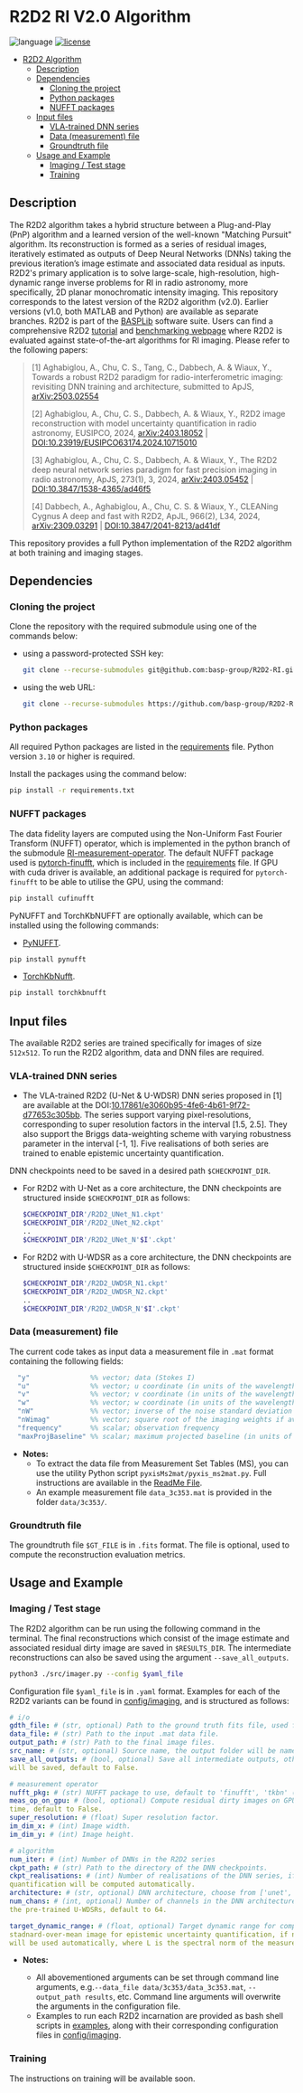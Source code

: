 # R2D2 RI V2.0 Algorithm

![language](https://img.shields.io/badge/language-python-orange.svg)
[![license](https://img.shields.io/badge/license-GPL--3.0-brightgreen.svg)](LICENSE)

- [R2D2 Algorithm](#r2d2-algorithm)
  - [Description](#description)
  - [Dependencies](#dependencies)
    - [Cloning the project](#cloning-the-project)
    - [Python packages](#python-packages)
    - [NUFFT packages](#nufft-packages)
  - [Input files](#input-files)
    - [VLA-trained DNN series](#vla-trained-dnn-series)
    - [Data (measurement) file](#data-measurement-file)
    - [Groundtruth file](#groundtruth-file)
  - [Usage and Example](#usage-and-example)
    - [Imaging / Test stage](#imaging--test-stage)
    - [Training](#training)

## Description

The R2D2 algorithm takes a hybrid structure between a Plug-and-Play (PnP) algorithm and a learned version of the well-known "Matching Pursuit" algorithm. Its reconstruction is formed as a series of residual images, iteratively estimated as outputs of Deep Neural Networks (DNNs) taking the previous iteration’s image estimate and associated data residual as inputs. R2D2's primary application is to solve large-scale, high-resolution, high-dynamic range inverse problems for RI in radio astronomy, more specifically, 2D planar monochromatic intensity imaging. This repository corresponds to the latest version of the R2D2 algorithm (v2.0). Earlier versions (v1.0, both MATLAB and Python) are available as separate branches.
R2D2 is part of the [BASPLib](https://basp-group.github.io/BASPLib/R2D2.html) software suite. Users can find a comprehensive R2D2 [tutorial](https://basp-group.github.io/BASPLib/tutorial_r2d2_python_v2.html) and [benchmarking webpage](https://basp-group.github.io/BASPLib/benchmarking.html) where R2D2 is evaluated against state-of-the-art algorithms for RI imaging.
Please refer to the following papers:

<!-- [arXiv:2403.05452](https://arxiv.org/abs/2403.05452) -->
> [1] Aghabiglou, A., Chu, C. S., Tang, C., Dabbech, A. & Wiaux, Y., Towards a robust R2D2 paradigm for radio-interferometric imaging: revisiting DNN training and architecture, submitted to ApJS, [arXiv:2503.02554](https://arxiv.org/abs/2503.02554)
>
> [2] Aghabiglou, A., Chu, C. S., Dabbech, A. & Wiaux, Y., R2D2 image reconstruction with model uncertainty quantification in radio astronomy, EUSIPCO, 2024, [arXiv:2403.18052](https://arxiv.org/abs/2403.18052) | [DOI:10.23919/EUSIPCO63174.2024.10715010](https://doi.org/10.23919/EUSIPCO63174.2024.10715010)
>
> [3] Aghabiglou, A., Chu, C. S., Dabbech, A. & Wiaux, Y., The R2D2 deep neural network series paradigm for fast precision imaging in radio astronomy, ApJS, 273(1), 3, 2024, [arXiv:2403.05452](https://arxiv.org/abs/2403.05452) | [DOI:10.3847/1538-4365/ad46f5](https://doi.org/10.3847/1538-4365/ad46f5)
>
> [4] Dabbech, A., Aghabiglou, A., Chu, C. S. & Wiaux, Y., CLEANing Cygnus A deep and fast with R2D2, ApJL, 966(2), L34, 2024, [arXiv:2309.03291](https://arxiv.org/abs/2309.03291) | [DOI:10.3847/2041-8213/ad41df](https://doi.org/10.3847/2041-8213/ad41df)

This repository provides a full Python implementation of the R2D2 algorithm at both training and imaging stages.

## Dependencies

### Cloning the project

Clone the repository with the required submodule using one of the commands below:

- using a password-protected SSH key:

  ```bash
  git clone --recurse-submodules git@github.com:basp-group/R2D2-RI.git
  ```

- using the web URL:

  ```bash
  git clone --recurse-submodules https://github.com/basp-group/R2D2-RI.git
  ```

### Python packages

All required Python packages are listed in the [requirements](requirements.txt) file. Python version `3.10` or higher is required.

Install the packages using the command below:

```bash
pip install -r requirements.txt
```

### NUFFT packages

The data fidelity layers are computed using the Non-Uniform Fast Fourier Transform (NUFFT) operator, which is implemented in the python branch of the submodule [RI-measurement-operator](https://github.com/basp-group/RI-measurement-operator/tree/python). The default NUFFT package used is [pytorch-finufft](https://flatironinstitute.github.io/pytorch-finufft/), which is included in the [requirements](requirements.txt) file. If GPU with cuda driver is available, an additional package is required for `pytorch-finufft` to be able to utilise the GPU, using the command:

```bash
pip install cufinufft
```

PyNUFFT and TorchKbNUFFT are optionally available, which can be installed using the following commands:

- [PyNUFFT](https://pynufft.readthedocs.io/en/latest/).

```bash
pip install pynufft
```

- [TorchKbNufft](https://torchkbnufft.readthedocs.io/en/stable/).

```bash
pip install torchkbnufft
```

## Input files

The available R2D2 series are trained specifically for images of size `512x512`. To run the R2D2 algorithm, data and DNN files are required.

### VLA-trained DNN series

- The VLA-trained R2D2 (U-Net & U-WDSR) DNN series proposed in [1] are available at the DOI:[10.17861/e3060b95-4fe6-4b61-9f72-d77653c305bb](https://researchportal.hw.ac.uk/en/datasets/robust-r2d2-dnn-series-for-monochromatic-intensity-imaging-with-v). The series support varying pixel-resolutions, corresponding to super resolution factors in the interval [1.5, 2.5]. They also support the Briggs data-weighting scheme with varying robustness parameter in the interval [-1, 1]. Five realisations of both series are trained to enable epistemic uncertainty quantification.

DNN checkpoints need to be saved in a desired path `$CHECKPOINT_DIR`.

- For R2D2 with U-Net as a core architecture, the DNN checkpoints are structured inside `$CHECKPOINT_DIR` as follows:

  ```bash
  $CHECKPOINT_DIR'/R2D2_UNet_N1.ckpt'
  $CHECKPOINT_DIR'/R2D2_UNet_N2.ckpt'
  ..
  $CHECKPOINT_DIR'/R2D2_UNet_N'$I'.ckpt'
  ```

- For R2D2 with U-WDSR as a core architecture, the DNN checkpoints are structured inside `$CHECKPOINT_DIR` as follows:

  ```bash
  $CHECKPOINT_DIR'/R2D2_UWDSR_N1.ckpt'
  $CHECKPOINT_DIR'/R2D2_UWDSR_N2.ckpt'
  ..
  $CHECKPOINT_DIR'/R2D2_UWDSR_N'$I'.ckpt'
  ```


### Data (measurement) file

The current code takes as input data a measurement file in `.mat` format containing the following fields:

```matlab
  "y"               %% vector; data (Stokes I)
  "u"               %% vector; u coordinate (in units of the wavelength)
  "v"               %% vector; v coordinate (in units of the wavelength)
  "w"               %% vector; w coordinate (in units of the wavelength)
  "nW"              %% vector; inverse of the noise standard deviation
  "nWimag"          %% vector; square root of the imaging weights if available (Briggs or uniform), empty otherwise
  "frequency"       %% scalar; observation frequency
  "maxProjBaseline" %% scalar; maximum projected baseline (in units of the wavelength; formally  max(sqrt(u**2+v**2)))
```

- **Notes:**
  - To extract the data file from Measurement Set Tables (MS), you can use the utility Python script `pyxisMs2mat/pyxis_ms2mat.py`. Full instructions are available
  in the [ReadMe File](pyxisMs2mat/ReadMe.md).
  - An example measurement file `data_3c353.mat` is provided in the folder `data/3c353/`.

### Groundtruth file

The groundtruth file `$GT_FILE` is in `.fits` format. The file is optional, used to compute the reconstruction evaluation metrics.

## Usage and Example

### Imaging / Test stage

The R2D2 algorithm can be run using the following command in the terminal. The final reconstructions which consist of the image estimate and associated residual dirty image are saved 
in `$RESULTS_DIR`. The intermediate reconstructions can also be saved using the argument `--save_all_outputs`. 

```bash
python3 ./src/imager.py --config $yaml_file
```

Configuration file `$yaml_file` is in `.yaml` format. Examples for each of the R2D2 variants can be found in [config/imaging](config/imaging), and is structured as follows:

```yaml
# i/o
gdth_file: # (str, optional) Path to the ground truth fits file, used for computaiton of SNR and logSNR metric.
data_file: # (str) Path to the input .mat data file.
output_path: # (str) Path to the final image files.
src_name: # (str, optional) Source name, the output folder will be named as.
save_all_outputs: # (bool, optional) Save all intermediate outputs, otherwise only final iteration results
will be saved, default to False.

# measurement operator
nufft_pkg: # (str) NUFFT package to use, default to 'finufft', 'tkbn' (TorchKbNUFFT) and 'pynufft' are also available
meas_op_on_gpu: # (bool, optional) Compute residual dirty images on GPU to significantly accelerate overall imaging
time, default to False.
super_resolution: # (float) Super resolution factor.
im_dim_x: # (int) Image width.
im_dim_y: # (int) Image height.

# algorithm
num_iter: # (int) Number of DNNs in the R2D2 series
ckpt_path: # (str) Path to the directory of the DNN checkpoints.
ckpt_realisations: # (int) Number of realisations of the DNN series, if larger than 1, epistemic uncertainty
quantification will be computed automatically.
architecture: # (str, optional) DNN architecture, choose from ['unet', 'uwdsr'], default to 'unet'.
num_chans: # (int, optional) Number of channels in the DNN architecture, 32 for the pre-trained U-Nets and 64 for
the pre-trained U-WDSRs, default to 64.

target_dynamic_range: # (float, optional) Target dynamic range for computation of logSNR metric and
stadnard-over-mean image for epistemic uncertainty quantification, if not specified, the reciprocal of the heuristic 1/sqrt(2L)
will be used automatically, where L is the spectral norm of the measurement operator.
```

- **Notes:**

  - All abovementioned arguments can be set through command line arguments, e.g.`--data_file data/3c353/data_3c353.mat`, `--output_path results`, etc. Command line arguments will overwrite the arguments in the configuration file.
  - Examples to run each R2D2 incarnation are provided as bash shell scripts in [examples](examples), along with their corresponding configuration files in [config/imaging](config/imaging).

### Training

The instructions on training will be available soon.
